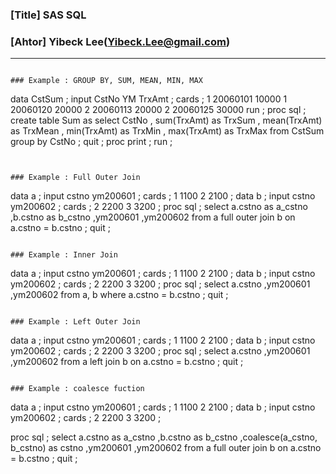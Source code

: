 ### [Title] SAS SQL
### [Ahtor] Yibeck Lee(Yibeck.Lee@gmail.com)
<hr>


```

### Example : GROUP BY, SUM, MEAN, MIN, MAX
```
data CstSum ;
	input CstNo YM TrxAmt ;
cards ;
1 20060101 10000 
1 20060120 20000
2 20060113 20000
2 20060125 30000
run ;
proc sql ;
	create table Sum as
	select 	CstNo
	          ,	sum(TrxAmt) as TrxSum
	          ,	mean(TrxAmt) as TrxMean
	          ,	min(TrxAmt) as TrxMin
			  ,	max(TrxAmt) as TrxMax
	from		CstSum
	group by CstNo ;
quit ;
proc print ; run ;
```


### Example : Full Outer Join
```
data a ;
    input cstno ym200601 ;
   cards ;
1 1100
2 2100
 ;
data b ;
    input cstno ym200602 ;
   cards ;
2 2200
3 3200
 ;
proc sql ;
    select      a.cstno as a_cstno
                  ,b.cstno as b_cstno
                  ,ym200601
                  ,ym200602
    from        a full outer join b on a.cstno = b.cstno ;
quit ;
```

### Example : Inner Join
```
data a ;
    input cstno ym200601 ;
   cards ;
1 1100
2 2100
 ;
data b ;
    input cstno ym200602 ;
   cards ;
2 2200
3 3200
 ;
proc sql ;
    select      a.cstno
                  ,ym200601
                  ,ym200602
    from        a, b
    where     a.cstno = b.cstno ;
quit ; 
```

### Example : Left Outer Join
```
data a ;
    input cstno ym200601 ;
   cards ;
1 1100
2 2100
 ;
data b ;
    input cstno ym200602 ;
   cards ;
2 2200
3 3200
 ;
proc sql ;
    select      a.cstno
                  ,ym200601
                  ,ym200602
    from        a left join b on a.cstno = b.cstno ;
quit ; 
```

### Example : coalesce fuction
```
data a ;
    input cstno ym200601 ;
   cards ;
1 1100
2 2100
 ;
data b ;
    input cstno ym200602 ;
   cards ;
2 2200
3 3200
 ;

proc sql ;
    select      a.cstno as a_cstno
                  ,b.cstno as b_cstno
                  ,coalesce(a_cstno, b_cstno) as cstno
                  ,ym200601
                  ,ym200602
    from        a full outer join b on a.cstno = b.cstno ;
quit ;
```
